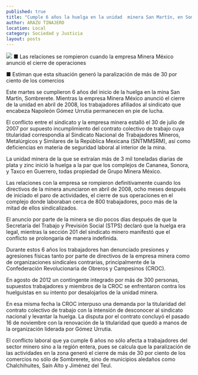 ```yaml
---
published: true
title: "Cumple 6 años la huelga en la unidad  minera San Martín, en Sombrerete"
author: ARAZU TINAJERO
location: Local
category: Sociedad y Justicia
layout: posts
---
```


![](http://i.imgur.com/1H56z1rm.jpg)
■ Las relaciones se rompieron cuando la empresa Minera México anunció el cierre de operaciones

■ Estiman que esta situación generó la paralización de más de 30 por ciento de los comercios 

Este martes se cumplieron 6 años del inicio de la huelga en la mina San Martín, Sombrerete. Mientras la empresa Minera México anunció el cierre de la unidad en abril de 2008, los trabajadores afiliados al sindicato que encabeza Napoleón Gómez Urrutia permanecen en pie de lucha.

El conflicto entre el sindicato y la empresa minera estalló el 30 de julio de 2007 por supuesto incumplimiento del contrato colectivo de trabajo cuya titularidad correspondía al Sindicato Nacional de Trabajadores Mineros, Metalúrgicos y Similares de la República Mexicana (SNTMMSRM), así como deficiencias en materia de seguridad laboral al interior de la mina.

La unidad minera de la que se extraían más de 3 mil toneladas diarias de plata y zinc inició la huelga a la par que los complejos de Cananea, Sonora, y Taxco en Guerrero, todas propiedad de Grupo Minera México.

Las relaciones con la empresa se rompieron definitivamente cuando los directivos de la minera anunciaron en abril de 2008, ocho meses después de iniciado el paro de actividades, el cierre de sus operaciones en el complejo donde laboraban cerca de 800 trabajadores, poco más de la mitad de ellos sindicalizados.

El anuncio por parte de la minera se dio pocos días después de que la Secretaría del Trabajo y Previsión Social (STPS) declaró que la huelga era legal, mientras la sección 201 del sindicato minero manifestó que el conflicto se prolongaría de manera indefinida.

Durante estos 6 años los trabajadores han denunciado presiones y agresiones físicas tanto por parte de directivos de la empresa minera como de organizaciones sindicales contrarias, principalmente de la Confederación Revolucionaria de Obreros y Campesinos (CROC).

En agosto de 2012 un contingente integrado por más de 300 personas, supuestos trabajadores y miembros de la CROC se enfrentaron contra los huelguistas en su intento por desalojarlos de la unidad minera.

En esa misma fecha la CROC interpuso una demanda por la titularidad del contrato colectivo de trabajo con la intensión de desconocer al sindicato nacional y levantar la huelga. La disputa por el contrato concluyó el pasado 16 de noviembre con la renovación de la titularidad que quedó a manos de la organización liderada por Gómez Urrutia.

El conflicto laboral que ya cumple 6 años no sólo afecta a trabajadores del sector minero sino a la región entera, pues se calcula que la paralización de las actividades en la zona generó el cierre de más de 30 por ciento de los comercios no sólo de Sombrerete, sino de municipios aledaños como Chalchihuites, Saín Alto y Jiménez del Teul.
